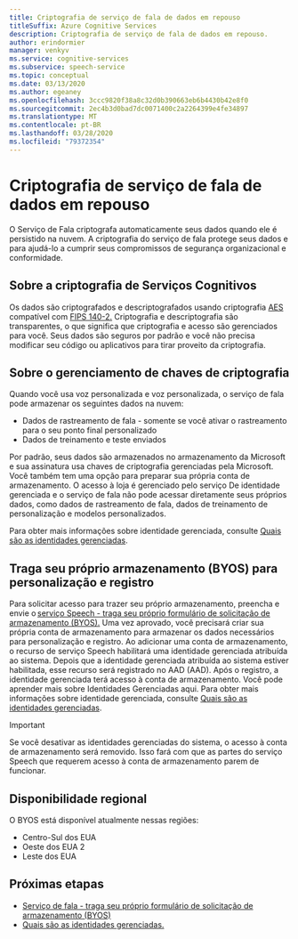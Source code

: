 ```yaml
---
title: Criptografia de serviço de fala de dados em repouso
titleSuffix: Azure Cognitive Services
description: Criptografia de serviço de fala de dados em repouso.
author: erindormier
manager: venkyv
ms.service: cognitive-services
ms.subservice: speech-service
ms.topic: conceptual
ms.date: 03/13/2020
ms.author: egeaney
ms.openlocfilehash: 3ccc9820f38a8c32d0b390663eb6b4430b42e8f0
ms.sourcegitcommit: 2ec4b3d0bad7dc0071400c2a2264399e4fe34897
ms.translationtype: MT
ms.contentlocale: pt-BR
ms.lasthandoff: 03/28/2020
ms.locfileid: "79372354"
---
```

# <a name="speech-service-encryption-of-data-at-rest"></a>Criptografia de serviço de fala de dados em repouso

O Serviço de Fala criptografa automaticamente seus dados quando ele é persistido na nuvem. A criptografia do serviço de fala protege seus dados e para ajudá-lo a cumprir seus compromissos de segurança organizacional e conformidade.

## <a name="about-cognitive-services-encryption"></a>Sobre a criptografia de Serviços Cognitivos

Os dados são criptografados e descriptografados usando criptografia [AES](https://en.wikipedia.org/wiki/Advanced_Encryption_Standard) compatível com [FIPS 140-2.](https://en.wikipedia.org/wiki/FIPS_140-2) Criptografia e descriptografia são transparentes, o que significa que criptografia e acesso são gerenciados para você. Seus dados são seguros por padrão e você não precisa modificar seu código ou aplicativos para tirar proveito da criptografia.

## <a name="about-encryption-key-management"></a>Sobre o gerenciamento de chaves de criptografia

Quando você usa voz personalizada e voz personalizada, o serviço de fala pode armazenar os seguintes dados na nuvem:  

* Dados de rastreamento de fala - somente se você ativar o rastreamento para o seu ponto final personalizado
* Dados de treinamento e teste enviados

Por padrão, seus dados são armazenados no armazenamento da Microsoft e sua assinatura usa chaves de criptografia gerenciadas pela Microsoft. Você também tem uma opção para preparar sua própria conta de armazenamento. O acesso à loja é gerenciado pelo serviço De identidade gerenciada e o serviço de fala não pode acessar diretamente seus próprios dados, como dados de rastreamento de fala, dados de treinamento de personalização e modelos personalizados.

Para obter mais informações sobre identidade gerenciada, consulte [Quais são as identidades gerenciadas](https://docs.microsoft.com/azure/active-directory/managed-identities-azure-resources/overview).

## <a name="bring-your-own-storage-byos-for-customization-and-logging"></a>Traga seu próprio armazenamento (BYOS) para personalização e registro

Para solicitar acesso para trazer seu próprio armazenamento, preencha e envie o [serviço Speech - traga seu próprio formulário de solicitação de armazenamento (BYOS).](https://aka.ms/cogsvc-cmk) Uma vez aprovado, você precisará criar sua própria conta de armazenamento para armazenar os dados necessários para personalização e registro. Ao adicionar uma conta de armazenamento, o recurso de serviço Speech habilitará uma identidade gerenciada atribuída ao sistema. Depois que a identidade gerenciada atribuída ao sistema estiver habilitada, esse recurso será registrado no AAD (AAD). Após o registro, a identidade gerenciada terá acesso à conta de armazenamento. Você pode aprender mais sobre Identidades Gerenciadas aqui. Para obter mais informações sobre identidade gerenciada, consulte [Quais são as identidades gerenciadas](https://docs.microsoft.com/azure/active-directory/managed-identities-azure-resources/overview).

> [!IMPORTANT]
> Se você desativar as identidades gerenciadas do sistema, o acesso à conta de armazenamento será removido. Isso fará com que as partes do serviço Speech que requerem acesso à conta de armazenamento parem de funcionar.  

## <a name="regional-availability"></a>Disponibilidade regional

O BYOS está disponível atualmente nessas regiões:

* Centro-Sul dos EUA
* Oeste dos EUA 2
* Leste dos EUA

## <a name="next-steps"></a>Próximas etapas

* [Serviço de fala - traga seu próprio formulário de solicitação de armazenamento (BYOS)](https://aka.ms/cogsvc-cmk)
* [Quais são as identidades gerenciadas.](https://docs.microsoft.com/azure/active-directory/managed-identities-azure-resources/overview)
